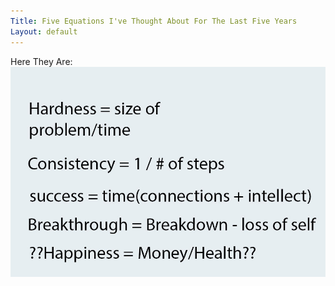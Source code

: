 ```yaml
---
Title: Five Equations I've Thought About For The Last Five Years
Layout: default
---
```

Here They Are:
![My helpful screenshot](/assets/five-equations.jpg)

